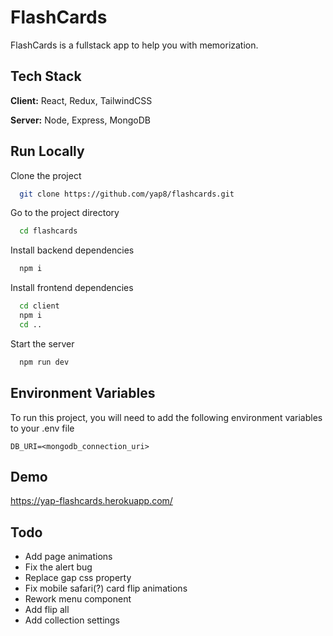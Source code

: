 
# FlashCards

FlashCards is a fullstack app to help you with memorization.

## Tech Stack

**Client:** React, Redux, TailwindCSS

**Server:** Node, Express, MongoDB


## Run Locally

Clone the project

```bash
  git clone https://github.com/yap8/flashcards.git
```

Go to the project directory

```bash
  cd flashcards
```

Install backend dependencies

```bash
  npm i
```

Install frontend dependencies

```bash
  cd client
  npm i
  cd ..
```

Start the server

```bash
  npm run dev
```


## Environment Variables

To run this project, you will need to add the following environment variables to your .env file

`DB_URI=<mongodb_connection_uri>`


## Demo

https://yap-flashcards.herokuapp.com/


## Todo

- Add page animations
- Fix the alert bug
- Replace gap css property
- Fix mobile safari(?) card flip animations
- Rework menu component
- Add flip all
- Add collection settings
